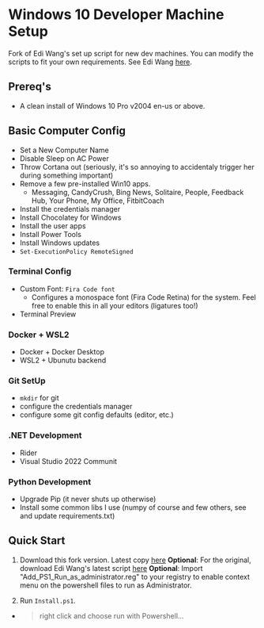 # Windows 10 Developer Machine Setup

Fork of Edi Wang's set up script for new dev machines. You can modify the scripts to fit your own requirements. See Edi Wang [here](https://github.com/EdiWang).

## Prereq's

- A clean install of Windows 10 Pro v2004 en-us or above.

## Basic Computer Config

- Set a New Computer Name
- Disable Sleep on AC Power
- Throw Cortana out (seriously, it's so annoying to accidentaly trigger her during something important)
- Remove a few pre-installed Win10 apps.
    - Messaging, CandyCrush, Bing News, Solitaire, People, Feedback Hub, Your Phone, My Office, FitbitCoach
- Install the credentials manager
- Install Chocolatey for Windows
- Install the user apps
- Install Power Tools
- Install Windows updates
- `Set-ExecutionPolicy RemoteSigned`

### Terminal Config

- Custom Font: `Fira Code font`
  - Configures a monospace font (Fira Code Retina) for the system. Feel free to enable this in all your editors (ligatures too!)
- Terminal Preview

### Docker + WSL2

- Docker + Docker Desktop
- WSL2 + Ubunutu backend

### Git SetUp

- `mkdir` for git
- configure the credentials manager
- configure some git config defaults (editor, etc.)

### .NET Development

- Rider
- Visual Studio 2022 Communit

### Python Development

- Upgrade Pip (it never shuts up otherwise)
- Install some common libs I use (numpy of course and few others, see and update requirements.txt)

## Quick Start

1. Download this fork version. Latest copy [here](https://github.com/albert118/EnvSetup/blob/master/Install.ps1)
	**Optional**: For the original, download Edi Wang's latest script [here](https://raw.githubusercontent.com/EdiWang/EnvSetup/master/Install.ps1)
	**Optional**: Import "Add_PS1_Run_as_administrator.reg" to your registry to enable context menu on the powershell files to run as Administrator.

2. Run `Install.ps1`.
  * > right click and choose run with Powershell...
